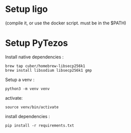 # Setup ligo

(compile it, or use the docker script. must be in the $PATH)

# Setup PyTezos

Install native dependencies :
```
brew tap cuber/homebrew-libsecp256k1
brew install libsodium libsecp256k1 gmp
```

Setup a venv :
```
python3 -m venv venv
```

activate: 
```
source venv/bin/activate
```

install dependencies :
```
pip install -r requirements.txt
```